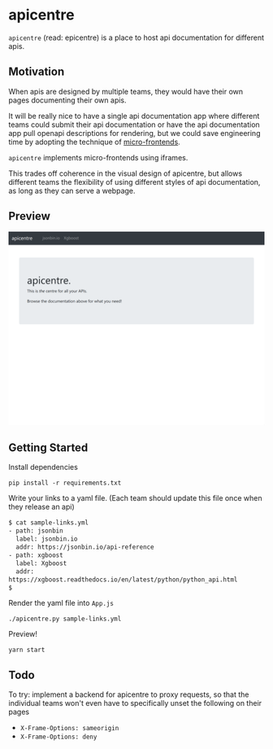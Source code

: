 # apicentre

`apicentre` (read: epicentre) is a place to host api documentation for different apis.

## Motivation

When apis are designed by multiple teams, they would have their own pages documenting their own apis.

It will be really nice to have a single api documentation app where different teams could submit their api documentation or have the api documentation app pull openapi descriptions for rendering, but we could save engineering time by adopting the technique of [micro-frontends](https://martinfowler.com/articles/micro-frontends.html).

`apicentre` implements micro-frontends using iframes.

This trades off coherence in the visual design of apicentre, but allows different teams the flexibility of using different styles of api documentation, as long as they can serve a webpage.

## Preview

![screenshot](screenshot.png)

## Getting Started

Install dependencies

```
pip install -r requirements.txt
```

Write your links to a yaml file. (Each team should update this file once when they release an api)

```
$ cat sample-links.yml
- path: jsonbin
  label: jsonbin.io
  addr: https://jsonbin.io/api-reference
- path: xgboost
  label: Xgboost
  addr: https://xgboost.readthedocs.io/en/latest/python/python_api.html
$
```

Render the yaml file into `App.js`

```
./apicentre.py sample-links.yml
```

Preview!

```
yarn start
```

## Todo

To try: implement a backend for apicentre to proxy requests, so that the individual teams won't even have to specifically unset the following on their pages

+ `X-Frame-Options: sameorigin`
+ `X-Frame-Options: deny`
